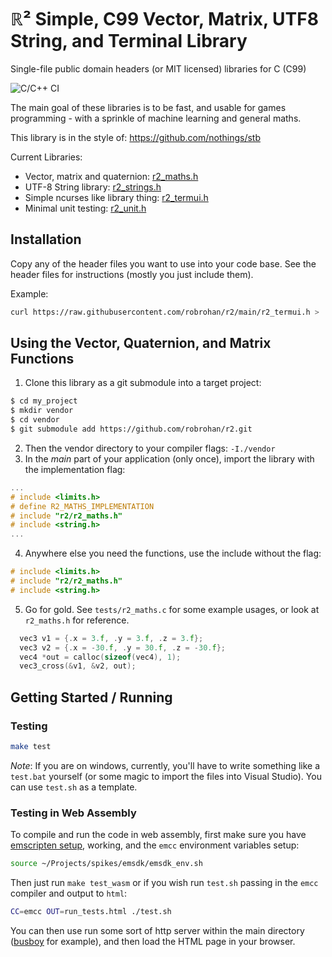 # ℝ² Simple, C99 Vector, Matrix, UTF8 String, and Terminal Library

Single-file public domain headers (or MIT licensed) libraries for C (C99)

![C/C++ CI](https://github.com/robrohan/r2/workflows/C/C++%20CI/badge.svg)

The main goal of these libraries is to be fast, and usable for games programming - with a 
sprinkle of machine learning and general maths.

This library is in the style of: https://github.com/nothings/stb

Current Libraries:

- Vector, matrix and quaternion: [r2_maths.h](./r2_maths.h)
- UTF-8 String library: [r2_strings.h](./r2_strings.h)
- Simple ncurses like library thing: [r2_termui.h](./r2_termui.h)
- Minimal unit testing: [r2_unit.h](./r2_unit.h)

## Installation

Copy any of the header files you want to use into your code base. See the header files for
instructions (mostly you just include them).

Example:

```bash
curl https://raw.githubusercontent.com/robrohan/r2/main/r2_termui.h > ./src/r2_termui.h
```

## Using the Vector, Quaternion, and Matrix Functions

1. Clone this library as a git submodule into a target project:

```bash
$ cd my_project
$ mkdir vendor
$ cd vendor
$ git submodule add https://github.com/robrohan/r2.git
```

2. Then the vendor directory to your compiler flags: `-I./vendor`
3. In the _main_ part of your application (only once), import the library with the implementation flag:

```c
...
# include <limits.h>
# define R2_MATHS_IMPLEMENTATION
# include "r2/r2_maths.h"
# include <string.h>
...
```

4. Anywhere else you need the functions, use the include without the flag:

```c
# include <limits.h>
# include "r2/r2_maths.h"
# include <string.h>
```

5. Go for gold. See `tests/r2_maths.c` for some example usages, or look at `r2_maths.h` for reference.

```c
  vec3 v1 = {.x = 3.f, .y = 3.f, .z = 3.f};
  vec3 v2 = {.x = -30.f, .y = 30.f, .z = -30.f};
  vec4 *out = calloc(sizeof(vec4), 1);
  vec3_cross(&v1, &v2, out);
```

## Getting Started / Running

### Testing

```sh
make test
```

_Note_: If you are on windows, currently, you'll have to write something like a `test.bat` yourself (or 
some magic to import the files into Visual Studio). You can use `test.sh` as a template.

### Testing in Web Assembly

To compile and run the code in web assembly, first make sure you have 
[emscripten setup](https://emscripten.org/docs/getting_started/downloads.html), working, and the `emcc` 
environment variables setup:

```sh
source ~/Projects/spikes/emsdk/emsdk_env.sh
```

Then just run `make test_wasm` or if you wish run `test.sh` passing in the `emcc` compiler and output 
to `html`:

```sh
CC=emcc OUT=run_tests.html ./test.sh
```

You can then use run some sort of http server within the main directory 
([busboy](https://github.com/robrohan/busboy) for example), and then load the HTML page in your browser.
